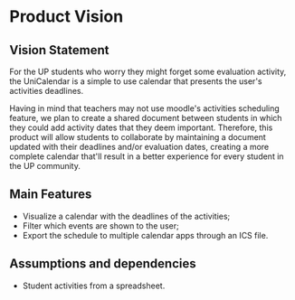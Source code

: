 # Product Vision

## Vision Statement

For the UP students who worry they might forget some evaluation activity, the UniCalendar is a simple to use calendar that presents the user's activities deadlines. 

Having in mind that teachers may not use moodle's activities scheduling feature, we plan to create a shared document between students in which they could add activity dates that they deem important. Therefore, this product will allow students to collaborate by maintaining a document updated with their deadlines and/or evaluation dates, creating a more complete calendar that'll result in a better experience for every student in the UP community.

## Main Features

 - Visualize a calendar with the deadlines of the activities;
 - Filter which events are shown to the user;
 - Export the schedule to multiple calendar apps through an ICS file.

## Assumptions and dependencies

- Student activities from a spreadsheet.
